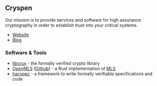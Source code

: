 ## Cryspen

Our mission is to provide services and software for high assurance cryptography in order to establish trust into your critical systems.

* [Website](https://www.cryspen.com/)
* [Blog](https://blog.cryspen.com/)

### Software & Tools
* [libcrux](https://github.com/cryspen/libcrux) - the formally verified crypto library
* [OpenMLS](https://openmls.tech/) ([Github](https://github.com/openmls/openmls/)) - a Rust implementation of [MLS](https://datatracker.ietf.org/doc/html/draft-ietf-mls-protocol)
* [hacspec](https://github.com/hacspec/hacspec) - a framework to write formally verifiable specifications and code

[logo]: profile/logo.png
